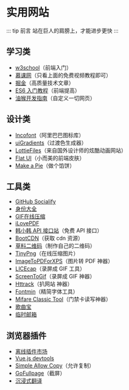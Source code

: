 # 实用网站

::: tip 前言
站在巨人的肩膀上，才能进步更快
:::

## 学习类

- [w3school](https://www.w3school.com.cn/)（前端入门）
- [慕课网](https://www.imooc.com/course/list)（只看上面的免费视频教程即可）
- [掘金](https://juejin.cn/)（高质量技术文章）
- [ES6 入门教程](https://es6.ruanyifeng.com/)（前端提高）
- [油猴开发指南](https://learn.scriptcat.org/)（自定义一切网页）

## 设计类

- [Incofont](https://www.iconfont.cn)（阿里巴巴图标库）
- [uiGradients](https://uigradients.com/#BacktotheFuture)（过渡色生成器）
- [LottieFiles](https://lottiefiles.com/featured)（来自国外设计师的炫酷动画网站）
- [Flat UI](https://designmodo.github.io/Flat-UI/)（小而美的前端皮肤）
- [Make a Pie](https://www.makeapie.cn/echarts)（做个馅饼）

## 工具类

- [GitHub Socialify](https://socialify.git.ci/)
- [身份大全](https://www.shenfendaquan.com/)
- [GIF在线压缩](https://www.freeconvert.com/zh/gif-compressor)
- [iLovePDF](https://www.ilovepdf.com/zh-cn)
- [韩小韩 API 接口站](https://api.vvhan.com/)（免费 API 接口）
- [BootCDN](https://www.bootcdn.cn/)（获取 cdn 资源）
- [草料二维码](https://cli.im/)（制作自己的二维码）
- [TinyPng](https://tinypng.com/)（在线压缩图片）
- <a href="https://down.wsyhn.com/23_217869" download="ImageToPDForXPS">ImageToPDForXPS</a>（图片转 PDF 神器）
- <a href="https://www.cockos.com/licecap/" target="_blank">LICEcap</a>（录屏成 GIF 工具）
- <a href="https://www.screentogif.com/downloads" download="ScreenToGif">ScreenToGif</a>（录屏成 GIF 神器）
- <a href="https://www.httrack.com/page/2/en/index.html" download="Httrack">Httrack</a>（扒网站 神器）
- <a href="https://gitee.com/lubanseven/store/releases/download/v1.0/Fontmin-v0.2.0-win64.zip" download="Fontmin">Fontmin</a>（精简字体工具）
- <a href="https://gitee.com/lubanseven/store/releases/download/v1.0/MifareClassicTool.apk" download="MifareClassicTool">Mifare Classic Tool</a>（门禁卡读写神器）
- [歌曲宝](https://www.gequbao.com/)
- [临时邮箱](https://www.linshi-email.com/)

## 浏览器插件

- [离线插件市场](https://www.chajianxw.com/)
- [Vue.js devtools](https://img.chajianxw.com/chajian/www.chajianxw.com_nhdogjmejiglipccpnnnanhbledajbpd.zip)
- [Simple Allow Copy](https://img.chajianxw.com/chajian/www.chajianxw.com_aefehdhdciieocakfobpaaolhipkcpgc.zip)（允许复制）
- [GoFullpage](https://img.chajianxw.com/chajian/www.chajianxw.com_fdpohaocaechififmbbbbbknoalclacl.zip)（截屏）
- [沉浸式翻译](https://immersivetranslate.cn/)
